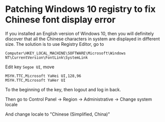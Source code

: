 # Patching Windows 10 registry to fix Chinese font display error

If you installed an English version of Windows 10, then you will definitely discover that all the Chinese characters in system are displayed in different size. The solution is to use Registry Editor, go to

```
Computer\HKEY_LOCAL_MACHINE\SOFTWARE\Microsoft\Windows NT\CurrentVersion\FontLink\SystemLink
```

Edit key `Segoe UI`, move

```
MSYH.TTC,Microsoft YaHei UI,128,96
MSYH.TTC,Microsoft YaHer UI
```

To the beginning of the key, then logout and log in back.

Then go to Control Panel -> Region -> Administrative -> Change system locale

And change locale to "Chinese (Simplified, China)"
